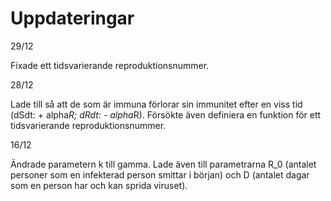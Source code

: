 # Uppdateringar

29/12

Fixade ett tidsvarierande reproduktionsnummer. 

28/12

Lade till så att de som är immuna förlorar sin immunitet efter en viss tid (dSdt: + alpha*R; dRdt: - alpha*R). Försökte även definiera en funktion för ett tidsvarierande reproduktionsnummer.

16/12

Ändrade parametern k till gamma. Lade även till parametrarna R_0 (antalet personer som en infekterad person smittar i början) och D (antalet dagar som en person har och kan sprida viruset).

